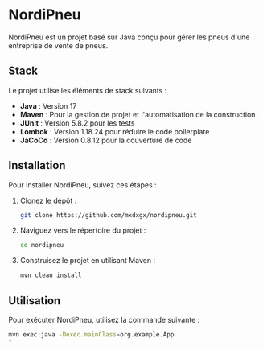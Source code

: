 # NordiPneu

NordiPneu est un projet basé sur Java conçu pour gérer les pneus d'une entreprise de vente de pneus.

## Stack

Le projet utilise les éléments de stack suivants :

- **Java** : Version 17
- **Maven** : Pour la gestion de projet et l'automatisation de la construction
- **JUnit** : Version 5.8.2 pour les tests
- **Lombok** : Version 1.18.24 pour réduire le code boilerplate
- **JaCoCo** : Version 0.8.12 pour la couverture de code

## Installation

Pour installer NordiPneu, suivez ces étapes :

1. Clonez le dépôt :
    ```bash
    git clone https://github.com/mxdxgx/nordipneu.git
    ```
2. Naviguez vers le répertoire du projet :
    ```bash
    cd nordipneu
    ```
3. Construisez le projet en utilisant Maven :
    ```bash
    mvn clean install
    ```

## Utilisation

Pour exécuter NordiPneu, utilisez la commande suivante :

```bash
mvn exec:java -Dexec.mainClass=org.example.App
"
